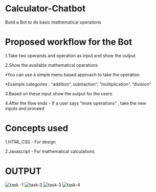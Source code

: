# Calculator-Chatbot
Build a Bot to do basic mathematical operations

# Proposed workflow for the Bot

1.Take two operands and operation as input and show the output

2.Show the available mathematical operations

  •You can use a simple menu based approach to take the operation
  
  •Example categories : “addition”, subtraction”, ”multiplication”, “division”
  
3.Based on these input show the output for the users

4.After the flow ends - If a user says ”more operations” , take the new inputs and proceed

# Concepts used 

1.HTML,CSS - For design

2.Javascript - For mathematical calculations

# OUTPUT
![task -1](https://user-images.githubusercontent.com/94182518/221874900-3ff202d6-baff-44e7-9d6b-036640ed6221.JPG)
![task-2](https://user-images.githubusercontent.com/94182518/221874982-ac4fdb86-ef6b-4283-b6d3-e9593e0be99e.JPG)
![task-3](https://user-images.githubusercontent.com/94182518/221875048-da800222-cf40-4061-9f11-0ed9487f5571.JPG)
![task-4](https://user-images.githubusercontent.com/94182518/221875092-1ef1bc79-23dc-43bc-9e5b-edb8240d509d.JPG)
